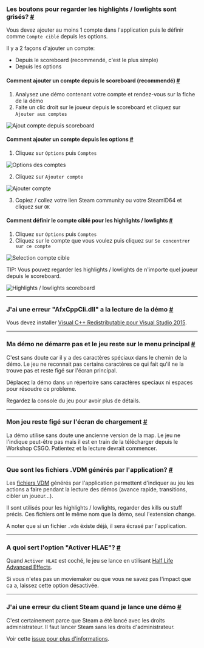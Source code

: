 <a class="anchor" id="watch-highlow"></a>

### Les boutons pour regarder les highlights / lowlights sont grisés? [#](/fr/docs/watch#watch-highlow)

Vous devez ajouter au moins 1 compte dans l'application puis le définir comme `Compte ciblé` depuis les options.

Il y a 2 façons d'ajouter un compte:

- Depuis le scoreboard (recommendé, c'est le plus simple)
- Depuis les options

<a class="anchor" id="add-account-quick"></a>

#### Comment ajouter un compte depuis le scoreboard (recommendé) [#](/fr/docs/watch#add-account-quick)

1. Analysez une démo contenant votre compte et rendez-vous sur la fiche de la démo
2. Faite un clic droit sur le joueur depuis le scoreboard et cliquez sur `Ajouter aux comptes`

![Ajout compte depuis scoreboard](docs/watch/add-account-scoreboard.png)

<a class="anchor" id="add-account-settings"></a>

#### Comment ajouter un compte depuis les options [#](/fr/docs/watch#add-account-settings)

1. Cliquez sur `Options` puis `Comptes`

![Options des comptes](docs/watch/add-account-step1.png)

2. Cliquez sur `Ajouter compte`

![Ajouter compte](docs/watch/add-account-step2.png)

3. Copiez / collez votre lien Steam community ou votre SteamID64 et cliquez sur `OK`

<a class="anchor" id="focus-account"></a>

#### Comment définir le compte ciblé pour les highlights / lowlights [#](/fr/docs/watch#focus-account)

1. Cliquez sur `Options` puis `Comptes`
2. Cliquez sur le compte que vous voulez puis cliquez sur `Se concentrer sur ce compte`

![Selection compte cible](docs/watch/add-account-step3.png)

<p class="has-text-warning">TIP: Vous pouvez regarder les highlights / lowlights de n'importe quel joueur depuis le scoreboard.</p>

![Highlights / lowlights scoreboard](docs/watch/scoreboard-highlow.png)

---

<a class="anchor" id="afx-cpp"></a>

### J'ai une erreur "AfxCppCli.dll" a la lecture de la démo [#](/fr/docs/watch#afx-cpp)

Vous devez installer [Visual C++ Redistributable pour Visual Studio 2015](https://www.microsoft.com/en-us/download/details.aspx?id=48145).

---

<a class="anchor" id="stuck-menu"></a>

### Ma démo ne démarre pas et le jeu reste sur le menu principal [#](/fr/docs/watch#stuck-menu)

C'est sans doute car il y a des caractères spéciaux dans le chemin de la démo.
Le jeu ne reconnait pas certains caractères ce qui fait qu'il ne la trouve pas et reste figé sur l'écran principal.

Déplacez la démo dans un répertoire sans caractères speciaux ni espaces pour résoudre ce probleme.

<p class="has-text-warning">Regardez la console du jeu pour avoir plus de détails.</p>

---

<a class="anchor" id="stuck-loading"></a>

### Mon jeu reste figé sur l'écran de chargement [#](/fr/docs/watch#stuck-loading)

La démo utilise sans doute une ancienne version de la map.
Le jeu ne l'indique peut-être pas mais il est en train de la télécharger depuis le Workshop CSGO.
Patientez et la lecture devrait commencer.

---

<a class="anchor" id="vdm"></a>

### Que sont les fichiers .VDM générés par l'application? [#](/fr/docs/watch#vdm)

Les [fichiers VDM](https://developer.valvesoftware.com/wiki/Demo_Recording_Tools) générés par l'application permettent d'indiquer au jeu les actions a faire pendant la lecture des démos (avance rapide, transitions, cibler un joueur...).

Il sont utilisés pour les highlights / lowlights, regarder des kills ou stuff précis. Ces fichiers ont le même nom que la démo, seul l'extension change.

A noter que si un fichier `.vdm` éxiste déjà, il sera écrasé par l'application.

---

<a class="anchor" id="hlae"></a>

### A quoi sert l'option "Activer HLAE"? [#](/fr/docs/watch#hlae)

Quand `Activer HLAE` est coché, le jeu se lance en utilisant [Half Life Advanced Effects](https://github.com/ripieces/advancedfx/wiki/AfxHookSource).

<p class="has-text-warning">Si vous n'etes pas un moviemaker ou que vous ne savez pas l'impact que ca a, laissez cette option désactivée.</p>

---

<a class="anchor" id="steam-client-error"></a>

### J'ai une erreur du client Steam quand je lance une démo [#](/docs/watch#steam-client-error)

C'est certainement parce que Steam a été lancé avec les droits administrateur. Il faut lancer Steam sans les droits d'administrateur.

Voir cette [issue pour plus d'informations](https://github.com/akiver/CSGO-Demos-Manager/issues/376).
